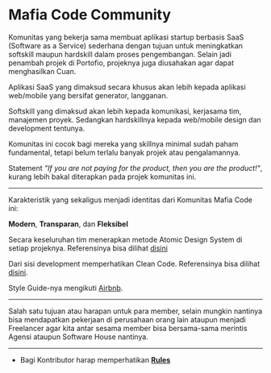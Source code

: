 # Mafia Code Community 

Komunitas yang bekerja sama membuat aplikasi startup berbasis SaaS (Software as a Service) sederhana dengan tujuan untuk meningkatkan softskill maupun hardskill dalam proses pengembangan. 
Selain jadi penambah projek di Portofio, projeknya juga diusahakan agar dapat menghasilkan Cuan.

Aplikasi SaaS yang dimaksud secara khusus akan lebih kepada aplikasi web/mobile yang bersifat generator, langganan.

Softskill yang dimaksud akan lebih kepada komunikasi, kerjasama tim, manajemen proyek. Sedangkan hardskillnya kepada web/mobile design dan development tentunya.

Komunitas ini cocok bagi mereka yang skillnya minimal sudah paham fundamental, tetapi belum terlalu banyak projek atau pengalamannya.

Statement *"If you are not paying for the product, then you are the product!"*, kurang lebih bakal diterapkan pada projek komunitas ini.

----


Karakteristik yang sekaligus menjadi identitas dari Komunitas Mafia Code ini:

**Modern**, **Transparan**, dan **Fleksibel**

Secara keseluruhan tim menerapkan metode Atomic Design System di setiap projeknya. Referensinya bisa dilihat [disini](https://arddhanaaa.medium.com/atomic-design-1821f67c83f)


Dari sisi development memperhatikan Clean Code. Referensinya bisa dilihat [disini](https://medium.com/@muhammadardivan/mengenal-clean-code-lebih-dekat-7d670413084b).

Style Guide-nya mengikuti [Airbnb](https://github.com/airbnb/javascript).

---- 

Salah satu tujuan atau harapan untuk para member, selain mungkin nantinya bisa mendapatkan pekerjaan di perusahaan orang lain ataupun menjadi Freelancer agar kita antar sesama member bisa bersama-sama merintis Agensi ataupun Software House nantinya.

----

* Bagi Kontributor harap memperhatikan **[Rules](https://github.com/Mafia-Code-Community/.github/blob/main/profile/CONTRIBUTING.md)**
